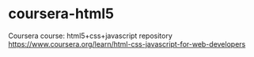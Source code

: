 # coursera-html5
Coursera course: html5+css+javascript repository https://www.coursera.org/learn/html-css-javascript-for-web-developers
